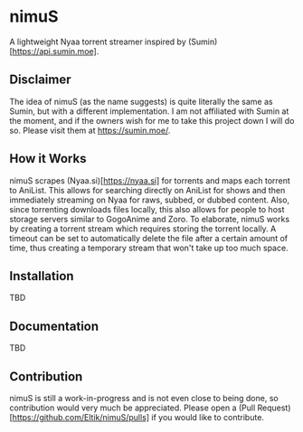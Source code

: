 # nimuS
A lightweight Nyaa torrent streamer inspired by (Sumin)[https://api.sumin.moe].

## Disclaimer
The idea of nimuS (as the name suggests) is quite literally the same as Sumin, but with a different implementation. I am not affiliated with Sumin at the moment, and if the owners wish for me to take this project down I will do so. Please visit them at https://sumin.moe/.

## How it Works
nimuS scrapes (Nyaa.si)[https://nyaa.si] for torrents and maps each torrent to AniList. This allows for searching directly on AniList for shows and then immediately streaming on Nyaa for raws, subbed, or dubbed content. Also, since torrenting downloads files locally, this also allows for people to host storage servers similar to GogoAnime and Zoro. To elaborate, nimuS works by creating a torrent stream which requires storing the torrent locally. A timeout can be set to automatically delete the file after a certain amount of time, thus creating a temporary stream that won't take up too much space.

## Installation
TBD

## Documentation
TBD

## Contribution
nimuS is still a work-in-progress and is not even close to being done, so contribution would very much be appreciated. Please open a (Pull Request)[https://github.com/Eltik/nimuS/pulls] if you would like to contribute.